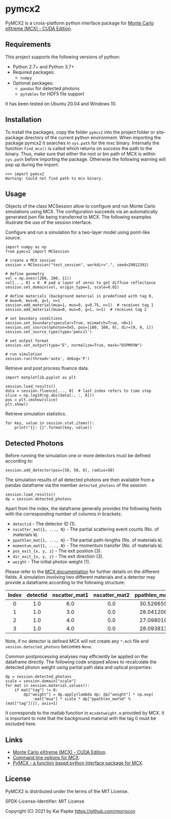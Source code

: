 # pymcx2

PyMCX2 is a cross-platform python interface package for [Monte Carlo eXtreme (MCX) - 
CUDA Edition](https://github.com/fangq/mcx).


## Requirements

This project supports the following versions of python:
* Python 2.7+ and Python 3.7+
* Required packages:
  * `numpy`
* Optional packages:
  * `pandas` for detected photons
  * `pytables` for HDF5 file support
  
It has been tested on Ubuntu 20.04 and Windows 10.
     

## Installation

To install the packages, copy the folder ``pymcx2`` into the project folder or
site-package directory of the current python environment.
When importing the package pymcx2 it searches in `sys.path` for the mxc binary. 
Internally the function ``find_mcx()`` is called which returns on success the path 
to the binary. Thus, make sure that either the root or bin
path of MCX is within ``sys.path`` before importing the package.
Otherwise the following warning will pop up during the import: 
```
>>> import pymcx2
Warning: Could not find path to mcx binary.
```

## Usage

Objects of the class MCSession allow to configure and run Monte Carlo
simulations using MCX. The configuration succeeds via an automatically
generated json file being transferred to MCX. The following examples illustrate
the use of the session interface.
    
Configure and run a simulation for a two-layer model using point-like source.

```
import numpy as np
from pymcx2 import MCSession

# create a MCX session
session = MCSession("test_session", workdir=".", seed=29012392)

# define geometry
vol = np.ones((200, 200, 11))
vol[..., 0] = 0  # pad a layer of zeros to get diffuse reflectance
session.set_domain(vol, origin_type=1, scale=0.02)

# define materials (background material is predefined with tag 0,
# mua=0, mus=0, g=1, n=1
session.add_material(mua=1, mus=9, g=0.75, n=1)  # receives tag 1
session.add_material(mua=0, mus=0, g=1, n=1)  # receives tag 2

# set boundary conditions
session.set_boundary(specular=True, mismatch=True, n0=1)
session.set_source(nphoton=5e5, pos=[100, 100, 0], dir=[0, 0, 1])
session.set_source_type(type='pencil')

# set output format
session.set_output(type="E", normalize=True, mask="DSPMXVW")

# run simulation
session.run(thread='auto', debug='P')
```

Retrieve and post process fluence data.

```
import matplotlib.pyplot as plt

session.load_results()
data = session.fluence[..., 0]  # last index refers to time step
slice = np.log10(np.abs(data[:, :, 0]))
pos = plt.imshow(slice)
plt.show()
```

Retrieve simulation statistics.

```
for key, value in session.stat.items():
    print("{}: {}".format(key, value))
```

## Detected Photons
 
Before running the simulation one or more detectors must be defined according to:
```
session.add_detector(pos=[50, 50, 0], radius=50)  
```
The simulation results of all detected photons are then available from a pandas 
dataframe via the member `detected_photons` of the session:
```
session.load_results()
dp = session.detected_photons
```
Apart from the index, the dataframe generally provides the following fields with 
the corresponding number of columns in brackets: 
* `detectid` - The detector ID (1).
* `nscatter_mat{1, ..., N}` - The partial scattering event counts (No. of materials `N`).
* `ppathlen_mat{1, ..., N}` - The partial path-lengths (No. of materials `N`).
* `momentum_mat{1, ..., N}` - The momentum transfer (No. of materials `N`).
* `pos_exit_{x, y, z}` - The exit position (3).
* `dir_exit_{x, y, z}` - The exit direction (3).
* `weight` - The initial photon weight (1).

Please refer to the [MCX documentation](http://mcx.space/wiki/index.cgi?Doc/mcx_help#savedetflag) 
for further details on the different fields.
A simulation involving two different materials and a detector may provide a 
dataframe according to the following structure: 

| Index | detectid  | nscatter_mat1 | nscatter_mat2 | ppathlen_mat1 | ppathlen_mat2 | momentum_mat1 | momentum_mat2 | pos_exit_x | pos_exit_y | pos_exit_z | dir_exit_x | dir_exit_y | dir_exit_z | weight |
| :---: | :-------: | :-----------: | :-----------: | :-----------: | :-----------: | :-----------: | :-----------: | :--------: | :--------: | :--------: | :--------: | :--------: | :--------: | :----: |
| 0 | 1.0 | 6.0 | 0.0 | 30.526659 | 0.0 | 1.4141142 | 0.0 | 94.63195 | 72.35736 | 0.99993896 | -0.39827162 | -0.6059654 | -0.6886109 | 1.0 |
| 1 | 1.0 | 3.0 | 0.0 | 28.041206 | 0.0 | 0.5588621 | 0.0 | 79.318085 | 87.4064 | 11.000061 | -0.8471075 | -0.4603843 | 0.2654321 | 1.0 |
| 2 | 1.0 | 4.0 | 0.0 | 27.098019 | 0.0 | 1.2287982 | 0.0 | 85.86776 | 82.88043 | 11.000061 | -0.27062535 | -0.42192587 | 0.86529773 | 1.0 |
| 3 | 1.0 | 4.0 | 0.0 | 28.093813 | 0.0 | 1.0805666 | 0.0 | 84.57262 | 83.26662 | 11.000061 | -0.4139344 | -0.5780247 | 0.70323914 | 1.0 |
 
Note, if no detector is defined MCX will not create any `*.mch` file and 
`session.detected_photons` becomes `None`.

Common postprocessing analyses may efficiently be applied on
the dataframe directly. The following code snipped allows to recalculate the 
detected photon weight using partial path data and optical properties: 
```
dp = session.detected_photons
scale = session.domain["scale"]
for mat in session.material.values():
    if mat["tag"] != 0:
        dp["weight"] = dp.apply(lambda dp: dp["weight"] * np.exp(
            -mat["mua"] * scale * dp["ppathlen_mat%d" % (mat["tag"])]), axis=1)
```
It corresponds to the matlab function in `mcxdetweight.m` provided by MCX. It 
is important to note that the background material with the tag 0 must be
excluded here.

## Links
- [Monte Carlo eXtreme (MCX) - CUDA Edition](https://github.com/fangq/mcx).
- [Command line options for MCX](http://mcx.space/wiki/index.cgi?Doc/mcx_help#Command_Line_Options).
- [PyMCX - a function based python interface package for MCX](https://github.com/4D42/pymcx).


## License

PyMCX2 is distributed under the terms of the MIT License.

SPDX-License-Identifier: MIT License

Copyright (C) 2021 by Kai Papke https://github.com/morrocoy
